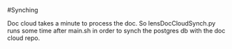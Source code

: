 #Synching

Doc cloud takes a minute to process the doc. So lensDocCloudSynch.py runs some time after main.sh in order to synch the postgres db with the doc cloud repo.